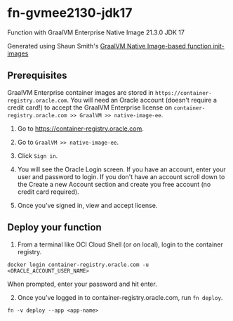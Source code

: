 # fn-gvmee2130-jdk17
Function with GraalVM Enterprise Native Image 21.3.0 JDK 17

Generated using Shaun Smith's [GraalVM Native Image-based function init-images](https://github.com/shaunsmith/graalvm-fn-init-images)

## Prerequisites

GraalVM Enterprise container images are stored in `https://container-registry.oracle.com`. You will need an Oracle account (doesn't require a credit card!) to accept the GraalVM Enterprise license on `container-registry.oracle.com >> GraalVM >> native-image-ee`.

1. Go to https://container-registry.oracle.com.

2. Go to `GraalVM >> native-image-ee`.

3. Click `Sign in`.

4. You will see the Oracle Login screen. If you have an account, enter your user and password to login. If you don't have an account scroll down to the Create a new Account section and create you free account (no credit card required).

5. Once you've signed in, view and accept license.

## Deploy your function

1. From a terminal like OCI Cloud Shell (or on local), login to the container registry.

```shell
docker login container-registry.oracle.com -u <ORACLE_ACCOUNT_USER_NAME>
```
When prompted, enter your password and hit enter.

2. Once you've logged in to container-registry.oracle.com, run `fn deploy`.

```shell
fn -v deploy --app <app-name>
```